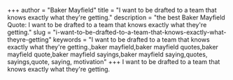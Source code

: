 +++
author = "Baker Mayfield"
title = "I want to be drafted to a team that knows exactly what they're getting."
description = "the best Baker Mayfield Quote: I want to be drafted to a team that knows exactly what they're getting."
slug = "i-want-to-be-drafted-to-a-team-that-knows-exactly-what-theyre-getting"
keywords = "I want to be drafted to a team that knows exactly what they're getting.,baker mayfield,baker mayfield quotes,baker mayfield quote,baker mayfield sayings,baker mayfield saying,quotes, sayings,quote, saying, motivation"
+++
I want to be drafted to a team that knows exactly what they're getting.
